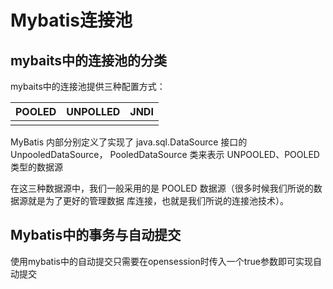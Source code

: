 # Mybatis连接池



## mybaits中的连接池的分类

mybaits中的连接池提供三种配置方式：

| POOLED | UNPOLLED | JNDI |
| :----: | :------: | :--: |
|        |          |      |

MyBatis 内部分别定义了实现了 java.sql.DataSource 接口的 UnpooledDataSource， PooledDataSource 类来表示 UNPOOLED、POOLED 类型的数据源

在这三种数据源中，我们一般采用的是 POOLED 数据源（很多时候我们所说的数据源就是为了更好的管理数据 库连接，也就是我们所说的连接池技术）。

## Mybatis中的事务与自动提交



使用mybatis中的自动提交只需要在opensession时传入一个true参数即可实现自动提交